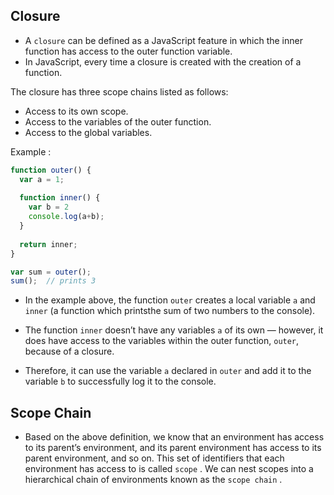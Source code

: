 ## Closure 

- A `closure` can be defined as a JavaScript feature in which the inner function has access to the outer function variable. 
- In JavaScript, every time a closure is created with the creation of a function.

The closure has three scope chains listed as follows:
- Access to its own scope.
- Access to the variables of the outer function.
- Access to the global variables.

Example :
```ts
function outer() {
  var a = 1;
  
  function inner() { 
    var b = 2
    console.log(a+b);
  }
  
  return inner;
}

var sum = outer();
sum();  // prints 3
```
- In the example above, the function `outer` creates a local variable `a` and `inner` (a function which printsthe sum of two numbers to the console).

- The function `inner` doesn’t have any variables `a` of its own — however, it does have access to the variables within the outer function, `outer`, because of a closure.

- Therefore, it can use the variable `a` declared in `outer` and add it to the variable `b` to successfully log it to the console.

## Scope Chain
- Based on the above definition, we know that an environment has access to its parent’s environment, and its parent environment has access to its parent environment, and so on. This set of identifiers that each environment has access to is called `scope` . We can nest scopes into a hierarchical chain of environments known as the `scope chain` .
